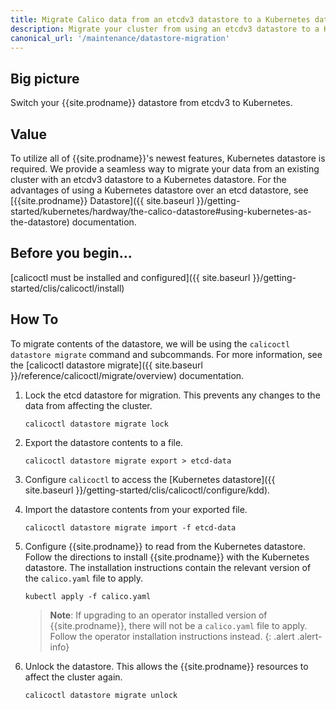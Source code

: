 ```yaml
---
title: Migrate Calico data from an etcdv3 datastore to a Kubernetes datastore
description: Migrate your cluster from using an etcdv3 datastore to a Kubernetes datastore.
canonical_url: '/maintenance/datastore-migration'
---
```


## Big picture

Switch your {{site.prodname}} datastore from etcdv3 to Kubernetes.

## Value

To utilize all of {{site.prodname}}'s newest features, Kubernetes datastore
is required. We provide a seamless way to migrate your data from an existing
cluster with an etcdv3 datastore to a Kubernetes datastore. For the
advantages of using a Kubernetes datastore over an etcd datastore, see
[{{site.prodname}} Datastore]({{ site.baseurl }}/getting-started/kubernetes/hardway/the-calico-datastore#using-kubernetes-as-the-datastore)
documentation.

## Before you begin...

[calicoctl must be installed and configured]({{ site.baseurl }}/getting-started/clis/calicoctl/install)

## How To

To migrate contents of the datastore, we will be using the `calicoctl datastore migrate`
command and subcommands. For more information, see the
[calicoctl datastore migrate]({{ site.baseurl }}/reference/calicoctl/migrate/overview)
documentation.

1. Lock the etcd datastore for migration. This prevents any changes to the data from
   affecting the cluster.
   ```
   calicoctl datastore migrate lock
   ```

1. Export the datastore contents to a file.
   ```
   calicoctl datastore migrate export > etcd-data
   ```

1. Configure `calicoctl` to access the
   [Kubernetes datastore]({{ site.baseurl }}/getting-started/clis/calicoctl/configure/kdd).

1. Import the datastore contents from your exported file.
   ```
   calicoctl datastore migrate import -f etcd-data
   ```

1. Configure {{site.prodname}} to read from the Kubernetes datastore. Follow the
   directions to install {{site.prodname}} with the Kubernetes datastore. The
   installation instructions contain the relevant version of the
   `calico.yaml` file to apply.
   ```
   kubectl apply -f calico.yaml
   ```
   >**Note**: If upgrading to an operator installed version of {{site.prodname}},
   there will not be a `calico.yaml` file to apply. Follow the operator installation
   instructions instead.
   {: .alert .alert-info}

1. Unlock the datastore. This allows the {{site.prodname}} resources to affect the cluster again.
   ```
   calicoctl datastore migrate unlock
   ```

